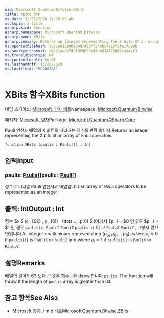 ```yaml
---
uid: Microsoft.Quantum.Bitwise.XBits
title: XBits 함수
ms.date: 11/25/2020 12:00:00 AM
ms.topic: article
qsharp.kind: function
qsharp.namespace: Microsoft.Quantum.Bitwise
qsharp.name: XBits
qsharp.summary: Returns an integer representing the X bits of an array of Pauli operators.
ms.openlocfilehash: 969be01204bad497496ff24cb64213f5fe1f089b
ms.sourcegitcommit: a87c1aa8e7453360025e47ba614f25b02ea84ec3
ms.translationtype: MT
ms.contentlocale: ko-KR
ms.lasthandoff: 11/26/2020
ms.locfileid: "96209760"
---
```

# <a name="xbits-function"></a><span data-ttu-id="df4e1-102">XBits 함수</span><span class="sxs-lookup"><span data-stu-id="df4e1-102">XBits function</span></span>

<span data-ttu-id="df4e1-103">네임 스페이스: [Microsoft. 양자 비트](xref:Microsoft.Quantum.Bitwise)</span><span class="sxs-lookup"><span data-stu-id="df4e1-103">Namespace: [Microsoft.Quantum.Bitwise](xref:Microsoft.Quantum.Bitwise)</span></span>

<span data-ttu-id="df4e1-104">패키지: [Microsoft. 양자](https://nuget.org/packages/Microsoft.Quantum.QSharp.Core)</span><span class="sxs-lookup"><span data-stu-id="df4e1-104">Package: [Microsoft.Quantum.QSharp.Core](https://nuget.org/packages/Microsoft.Quantum.QSharp.Core)</span></span>


<span data-ttu-id="df4e1-105">Pauli 연산자 배열의 X 비트를 나타내는 정수를 반환 합니다.</span><span class="sxs-lookup"><span data-stu-id="df4e1-105">Returns an integer representing the X bits of an array of Pauli operators.</span></span>

```qsharp
function XBits (paulis : Pauli[]) : Int
```


## <a name="input"></a><span data-ttu-id="df4e1-106">입력</span><span class="sxs-lookup"><span data-stu-id="df4e1-106">Input</span></span>

### <a name="paulis--pauli"></a><span data-ttu-id="df4e1-107">paulis: [Paulis](xref:microsoft.quantum.lang-ref.pauli)[]</span><span class="sxs-lookup"><span data-stu-id="df4e1-107">paulis : [Pauli](xref:microsoft.quantum.lang-ref.pauli)[]</span></span>

<span data-ttu-id="df4e1-108">정수로 나타낼 Pauli 연산자의 배열입니다.</span><span class="sxs-lookup"><span data-stu-id="df4e1-108">An array of Pauli operators to be represented as an integer.</span></span>



## <a name="output--int"></a><span data-ttu-id="df4e1-109">출력: [Int](xref:microsoft.quantum.lang-ref.int)</span><span class="sxs-lookup"><span data-stu-id="df4e1-109">Output : [Int](xref:microsoft.quantum.lang-ref.int)</span></span>

<span data-ttu-id="df4e1-110">정수 $x $ (p_ {62} \, p_ {61} \, \dots .. \, p_0) $ (여기서 $p _i = $0 인 경우 $p _i = $1 인 경우 `paulis[i]` `PauliI` `PauliZ` `paulis[i]` 이 고 `PauliX` `PauliY` , 그렇지 않으면입니다.</span><span class="sxs-lookup"><span data-stu-id="df4e1-110">An integer $x$ with binary representation $(p_{62}\,p_{61}\,\dots\,p_0)$, where $p_i = 0$ if `paulis[i]` is `PauliI` or `PauliZ` and where $p_i = 1$ if `paulis[i]` is `PauliX` or `PauliY`.</span></span>

## <a name="remarks"></a><span data-ttu-id="df4e1-111">설명</span><span class="sxs-lookup"><span data-stu-id="df4e1-111">Remarks</span></span>

<span data-ttu-id="df4e1-112">배열의 길이가 63 보다 큰 경우 함수는을 throw 합니다 `paulis` .</span><span class="sxs-lookup"><span data-stu-id="df4e1-112">The function will throw if the length of `paulis` array is greater than 63.</span></span>

## <a name="see-also"></a><span data-ttu-id="df4e1-113">참고 항목</span><span class="sxs-lookup"><span data-stu-id="df4e1-113">See Also</span></span>

- [<span data-ttu-id="df4e1-114">Microsoft 양자. i m b 비트</span><span class="sxs-lookup"><span data-stu-id="df4e1-114">Microsoft.Quantum.Bitwise.ZBits</span></span>](xref:Microsoft.Quantum.Bitwise.ZBits)